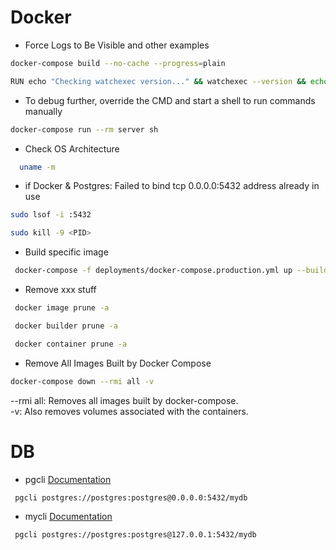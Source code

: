 # Docker

- Force Logs to Be Visible and other examples

```bash
docker-compose build --no-cache --progress=plain
```

```bash
RUN echo "Checking watchexec version..." && watchexec --version && echo "Done checking watchexec version."
```

- To debug further, override the CMD and start a shell to run commands manually

```bash
docker-compose run --rm server sh
```

- Check OS Architecture
  
```bash
  uname -m
```

- if Docker & Postgres: Failed to bind tcp 0.0.0.0:5432 address already in use

``` bash
sudo lsof -i :5432
```

``` bash
sudo kill -9 <PID>
```

- Build specific image

```bash
 docker-compose -f deployments/docker-compose.production.yml up --build
```

- Remove xxx stuff

```bash
 docker image prune -a
```
```bash
 docker builder prune -a
```
```bash
 docker container prune -a
```

- Remove All Images Built by Docker Compose

```bash
docker-compose down --rmi all -v
```

--rmi all: Removes all images built by docker-compose. \
-v: Also removes volumes associated with the containers.

# DB

- pgcli [Documentation](https://github.com/dbcli/pgcli)

``` bash
 pgcli postgres://postgres:postgres@0.0.0.0:5432/mydb
```

- mycli [Documentation](https://github.com/dbcli/mycli)

``` bash
 pgcli postgres://postgres:postgres@127.0.0.1:5432/mydb
```

